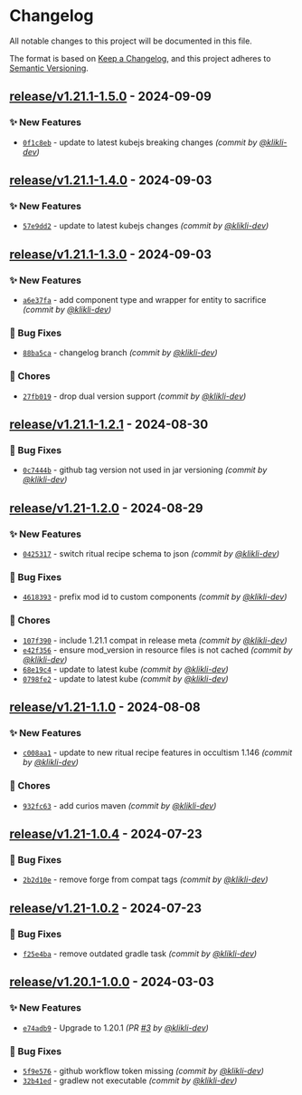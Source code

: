 # Changelog
All notable changes to this project will be documented in this file.

The format is based on [Keep a Changelog](https://keepachangelog.com/en/1.0.0/),
and this project adheres to [Semantic Versioning](https://semver.org/spec/v2.0.0.html).

## [release/v1.21.1-1.5.0] - 2024-09-09
### :sparkles: New Features
- [`0f1c8eb`](https://github.com/klikli-dev/occultism-kubejs/commit/0f1c8ebd79aaf9e2f4e7b73bd1f980632dac4719) - update to latest kubejs breaking changes *(commit by [@klikli-dev](https://github.com/klikli-dev))*


## [release/v1.21.1-1.4.0] - 2024-09-03
### :sparkles: New Features
- [`57e9dd2`](https://github.com/klikli-dev/occultism-kubejs/commit/57e9dd207e8c860d60a99d06a5b0355336a64d08) - update to latest kubejs changes *(commit by [@klikli-dev](https://github.com/klikli-dev))*


## [release/v1.21.1-1.3.0] - 2024-09-03
### :sparkles: New Features
- [`a6e37fa`](https://github.com/klikli-dev/occultism-kubejs/commit/a6e37fa49ddcfe677ec29cef3e6eda29f64a207a) - add component type and wrapper for entity to sacrifice *(commit by [@klikli-dev](https://github.com/klikli-dev))*

### :bug: Bug Fixes
- [`88ba5ca`](https://github.com/klikli-dev/occultism-kubejs/commit/88ba5cad559a19c03b5b0709f8320ab96030465e) - changelog branch *(commit by [@klikli-dev](https://github.com/klikli-dev))*

### :wrench: Chores
- [`27fb019`](https://github.com/klikli-dev/occultism-kubejs/commit/27fb0194d7f24aadba068e036f11868ea9a53ac0) - drop dual version support *(commit by [@klikli-dev](https://github.com/klikli-dev))*


## [release/v1.21.1-1.2.1] - 2024-08-30
### :bug: Bug Fixes
- [`0c7444b`](https://github.com/klikli-dev/occultism-kubejs/commit/0c7444b502904cfa297bf388b773a9010c5b1064) - github tag version not used in jar versioning *(commit by [@klikli-dev](https://github.com/klikli-dev))*


## [release/v1.21-1.2.0] - 2024-08-29
### :sparkles: New Features
- [`0425317`](https://github.com/klikli-dev/occultism-kubejs/commit/0425317cc6fa8bfa013d068d768b0d39a90db52a) - switch ritual recipe schema to json *(commit by [@klikli-dev](https://github.com/klikli-dev))*

### :bug: Bug Fixes
- [`4618393`](https://github.com/klikli-dev/occultism-kubejs/commit/46183939178cc9ba60f89b866c36c735a1c82883) - prefix mod id to custom components *(commit by [@klikli-dev](https://github.com/klikli-dev))*

### :wrench: Chores
- [`107f390`](https://github.com/klikli-dev/occultism-kubejs/commit/107f390129563003e3e03958707530d10e517883) - include 1.21.1 compat in release meta *(commit by [@klikli-dev](https://github.com/klikli-dev))*
- [`e42f356`](https://github.com/klikli-dev/occultism-kubejs/commit/e42f356313731fbc6a38d845a709a2453c384a01) - ensure mod_version in resource files is not cached *(commit by [@klikli-dev](https://github.com/klikli-dev))*
- [`68e19c4`](https://github.com/klikli-dev/occultism-kubejs/commit/68e19c4bdbb0d4fd085eb72b0b8f8eff06cad881) - update to latest kube *(commit by [@klikli-dev](https://github.com/klikli-dev))*
- [`0798fe2`](https://github.com/klikli-dev/occultism-kubejs/commit/0798fe26dc1190053d5d7507e98aae368098ecfc) - update to latest kube *(commit by [@klikli-dev](https://github.com/klikli-dev))*


## [release/v1.21-1.1.0] - 2024-08-08
### :sparkles: New Features
- [`c008aa1`](https://github.com/klikli-dev/occultism-kubejs/commit/c008aa1b6095b9997ecd1dd9f74bd548eb8d1ca6) - update to new ritual recipe features in occultism 1.146 *(commit by [@klikli-dev](https://github.com/klikli-dev))*

### :wrench: Chores
- [`932fc63`](https://github.com/klikli-dev/occultism-kubejs/commit/932fc637587be491ecbf322ca664f42b82e3f10e) - add curios maven *(commit by [@klikli-dev](https://github.com/klikli-dev))*


## [release/v1.21-1.0.4] - 2024-07-23
### :bug: Bug Fixes
- [`2b2d10e`](https://github.com/klikli-dev/occultism-kubejs/commit/2b2d10efe08ab84403b57c366208e4746f816894) - remove forge from compat tags *(commit by [@klikli-dev](https://github.com/klikli-dev))*


## [release/v1.21-1.0.2] - 2024-07-23
### :bug: Bug Fixes
- [`f25e4ba`](https://github.com/klikli-dev/occultism-kubejs/commit/f25e4bad6b73575e16d70ff237a245a0bb19e652) - remove outdated gradle task *(commit by [@klikli-dev](https://github.com/klikli-dev))*


## [release/v1.20.1-1.0.0] - 2024-03-03
### :sparkles: New Features
- [`e74adb9`](https://github.com/klikli-dev/occultism-kubejs/commit/e74adb97f53f3aba0701da318adfb7da01d53d1c) - Upgrade to 1.20.1 *(PR [#3](https://github.com/klikli-dev/occultism-kubejs/pull/3) by [@klikli-dev](https://github.com/klikli-dev))*

### :bug: Bug Fixes
- [`5f9e576`](https://github.com/klikli-dev/occultism-kubejs/commit/5f9e576b04c032b3b0eceda58d9cefb6d899f87c) - github workflow token missing *(commit by [@klikli-dev](https://github.com/klikli-dev))*
- [`32b41ed`](https://github.com/klikli-dev/occultism-kubejs/commit/32b41ed8ec511d63afcc680cb1980a69ad95fa33) - gradlew not executable *(commit by [@klikli-dev](https://github.com/klikli-dev))*


[release/v1.20.1-1.0.0]: https://github.com/klikli-dev/occultism-kubejs/compare/release/v1.20.1-0.0.0...release/v1.20.1-1.0.0
[release/v1.21-1.0.2]: https://github.com/klikli-dev/occultism-kubejs/compare/release/v1.21-1.0.1...release/v1.21-1.0.2
[release/v1.21-1.0.4]: https://github.com/klikli-dev/occultism-kubejs/compare/release/v1.21-1.0.3...release/v1.21-1.0.4
[release/v1.21-1.1.0]: https://github.com/klikli-dev/occultism-kubejs/compare/release/v1.21-1.0.4...release/v1.21-1.1.0
[release/v1.21-1.2.0]: https://github.com/klikli-dev/occultism-kubejs/compare/release/v1.21-1.1.0...release/v1.21-1.2.0
[release/v1.21.1-1.2.1]: https://github.com/klikli-dev/occultism-kubejs/compare/release/v1.21.1-0.0.0...release/v1.21.1-1.2.1
[release/v1.21.1-1.3.0]: https://github.com/klikli-dev/occultism-kubejs/compare/release/v1.21.1-1.2.1...release/v1.21.1-1.3.0
[release/v1.21.1-1.4.0]: https://github.com/klikli-dev/occultism-kubejs/compare/release/v1.21.1-1.3.0...release/v1.21.1-1.4.0
[release/v1.21.1-1.5.0]: https://github.com/klikli-dev/occultism-kubejs/compare/release/v1.21.1-1.4.0...release/v1.21.1-1.5.0
